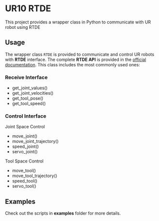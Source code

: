 # UR10 RTDE
This project provides a wrapper class in Python to communicate with UR robot using RTDE

## Usage

The wrapper class `RTDE` is provided to communicate and control UR robots with **RTDE** interface. The complete **RTDE API** is provided in the [official documentation](https://sdurobotics.gitlab.io/ur_rtde/api/api.html#rtde-control-interface-api). This class includes the most commonly used ones:

### Receive Interface
- get_joint_values()
- get_joint_velocities()
- get_tool_pose()
- get_tool_speed()

### Control Interface
Joint Space Control
- move_joint()
- move_joint_trajectory()
- speed_joint()
- servo_joint()

Tool Space Control
- move_tool()
- move_tool_trajectory()
- speed_tool()
- servo_tool()

## Examples
Check out the scripts in **examples** folder for more details.
